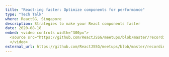 ```yaml
---
title: "React-ing faster: Optimize components for performance"
type: "Tech Talk"
where: ReactSG, Singapore
description: Strategies to make your React components faster
date: 2020-08-18
embed: <video controls width="300px">
  <source src="https://github.com/ReactJSSG/meetups/blob/master/recordings/aug-2020/akshata.mp4?raw=true"></source>
  </video>
external_url: https://github.com/ReactJSSG/meetups/blob/master/recordings/aug-2020/akshata.mp4
---
```

